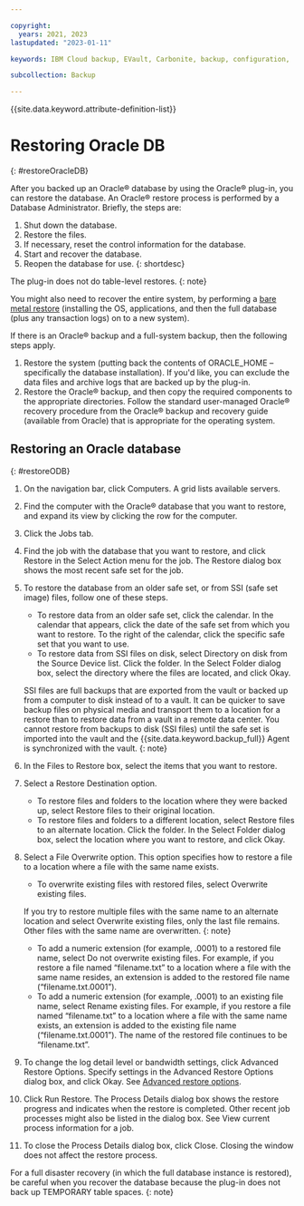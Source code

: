 ```yaml
---

copyright:
  years: 2021, 2023
lastupdated: "2023-01-11"

keywords: IBM Cloud backup, EVault, Carbonite, backup, configuration,

subcollection: Backup

---
```

{{site.data.keyword.attribute-definition-list}}

# Restoring Oracle DB
{: #restoreOracleDB}

After you backed up an Oracle&reg; database by using the Oracle&reg; plug-in, you can restore the database. An Oracle&reg; restore process is performed by a Database Administrator. Briefly, the steps are:
1. Shut down the database.
2. Restore the files.
3. If necessary, reset the control information for the database.
4. Start and recover the database.
5. Reopen the database for use.
{: shortdesc}

The plug-in does not do table-level restores.
{: note}

You might also need to recover the entire system, by performing a [bare metal restore](/docs/Backup?topic=Backup-restoreBMR) (installing the OS, applications, and then the full database (plus any transaction logs) on to a new system).

If there is an Oracle&reg; backup and a full-system backup, then the following steps apply.
1. Restore the system (putting back the contents of ORACLE_HOME – specifically the database installation). If you'd like, you can exclude the data files and archive logs that are backed up by the plug-in.
2. Restore the Oracle&reg; backup, and then copy the required components to the appropriate directories. Follow the standard user-managed Oracle&reg; recovery procedure from the Oracle&reg; backup and recovery guide (available from Oracle) that is appropriate for the operating system.

## Restoring an Oracle database
{: #restoreODB}

1. On the navigation bar, click Computers. A grid lists available servers.
2. Find the computer with the Oracle&reg; database that you want to restore, and expand its view by clicking the row for the computer.
3. Click the Jobs tab.
4. Find the job with the database that you want to restore, and click Restore in the Select Action menu for the job. The Restore dialog box shows the most recent safe set for the job.
5. To restore the database from an older safe set, or from SSI (safe set image) files, follow one of these steps.
   - To restore data from an older safe set, click the calendar. In the calendar that appears, click the date of the safe set from which you want to restore. To the right of the calendar, click the specific safe set that you want to use.
   - To restore data from SSI files on disk, select Directory on disk from the Source Device list. Click the folder. In the Select Folder dialog box, select the directory where the files are located, and click Okay.

   SSI files are full backups that are exported from the vault or backed up from a computer to disk instead of to a vault. It can be quicker to save backup files on physical media and transport them to a location for a restore than to restore data from a vault in a remote data center. You cannot restore from backups to disk (SSI files) until the safe set is imported into the vault and the {{site.data.keyword.backup_full}} Agent is synchronized with the vault.
   {: note}

6. In the Files to Restore box, select the items that you want to restore.
7. Select a Restore Destination option.
   - To restore files and folders to the location where they were backed up, select Restore files to their original location.
   - To restore files and folders to a different location, select Restore files to an alternate location. Click the folder. In the Select Folder dialog box, select the location where you want to restore, and click Okay.

8. Select a File Overwrite option. This option specifies how to restore a file to a location where a file with the same name exists.
   - To overwrite existing files with restored files, select Overwrite existing files.

   If you try to restore multiple files with the same name to an alternate location and select Overwrite existing files, only the last file remains. Other files with the same name are overwritten.
   {: note}

   - To add a numeric extension (for example, .0001) to a restored file name, select Do not overwrite existing files. For example, if you restore a file named “filename.txt” to a location where a file with the same name resides, an extension is added to the restored file name (“filename.txt.0001”).
   - To add a numeric extension (for example, .0001) to an existing file name, select Rename existing files. For example, if you restore a file named “filename.txt” to a location where a file with the same name exists, an extension is added to the existing file name (“filename.txt.0001”). The name of the restored file continues to be “filename.txt”.

9. To change the log detail level or bandwidth settings, click Advanced Restore Options. Specify settings in the Advanced Restore Options dialog box, and click Okay. See [Advanced restore options](#advancedODBRestoreOp).
10. Click Run Restore. The Process Details dialog box shows the restore progress and indicates when the restore is completed. Other recent job processes might also be listed in the dialog box. See View current process information for a job.
11. To close the Process Details dialog box, click Close. Closing the window does not affect the restore process.

   For a full disaster recovery (in which the full database instance is restored), be careful when you recover the database because the plug-in does not back up TEMPORARY table spaces.
   {: note}
